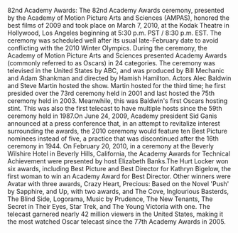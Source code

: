 82nd Academy Awards: The 82nd Academy Awards ceremony, presented by the Academy of Motion Picture Arts and Sciences (AMPAS), honored the best films of 2009 and took place on March 7, 2010, at the Kodak Theatre in Hollywood, Los Angeles beginning at 5:30 p.m. PST / 8:30 p.m. EST. The ceremony was scheduled well after its usual late-February date to avoid conflicting with the 2010 Winter Olympics. During the ceremony, the Academy of Motion Picture Arts and Sciences presented Academy Awards (commonly referred to as Oscars) in 24 categories. The ceremony was televised in the United States by ABC, and was produced by Bill Mechanic and Adam Shankman and directed by Hamish Hamilton. Actors Alec Baldwin and Steve Martin hosted the show. Martin hosted for the third time; he first presided over the 73rd ceremony held in 2001 and last hosted the 75th ceremony held in 2003. Meanwhile, this was Baldwin's first Oscars hosting stint. This was also the first telecast to have multiple hosts since the 59th ceremony held in 1987.On June 24, 2009, Academy president Sid Ganis announced at a press conference that, in an attempt to revitalize interest surrounding the awards, the 2010 ceremony would feature ten Best Picture nominees instead of five, a practice that was discontinued after the 16th ceremony in 1944. On February 20, 2010, in a ceremony at the Beverly Wilshire Hotel in Beverly Hills, California, the Academy Awards for Technical Achievement were presented by host Elizabeth Banks.The Hurt Locker won six awards, including Best Picture and Best Director for Kathryn Bigelow, the first woman to win an Academy Award for Best Director. Other winners were Avatar with three awards, Crazy Heart, Precious: Based on the Novel 'Push' by Sapphire, and Up, with two awards, and The Cove, Inglourious Basterds, The Blind Side, Logorama, Music by Prudence, The New Tenants, The Secret in Their Eyes, Star Trek, and The Young Victoria with one. The telecast garnered nearly 42 million viewers in the United States, making it the most watched Oscar telecast since the 77th Academy Awards in 2005.
